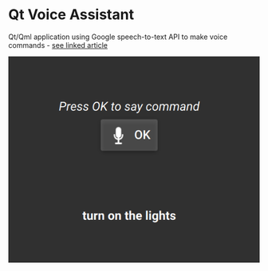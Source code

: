 # Qt Voice Assistant
Qt/Qml application using Google speech-to-text API to make voice commands - [see linked
article](https://medium.com/@petar.koretic/making-your-own-assistant-with-qt-qml-and-google-speech-to-text-6ade0a01f731)

![App](thumbnail.png)

